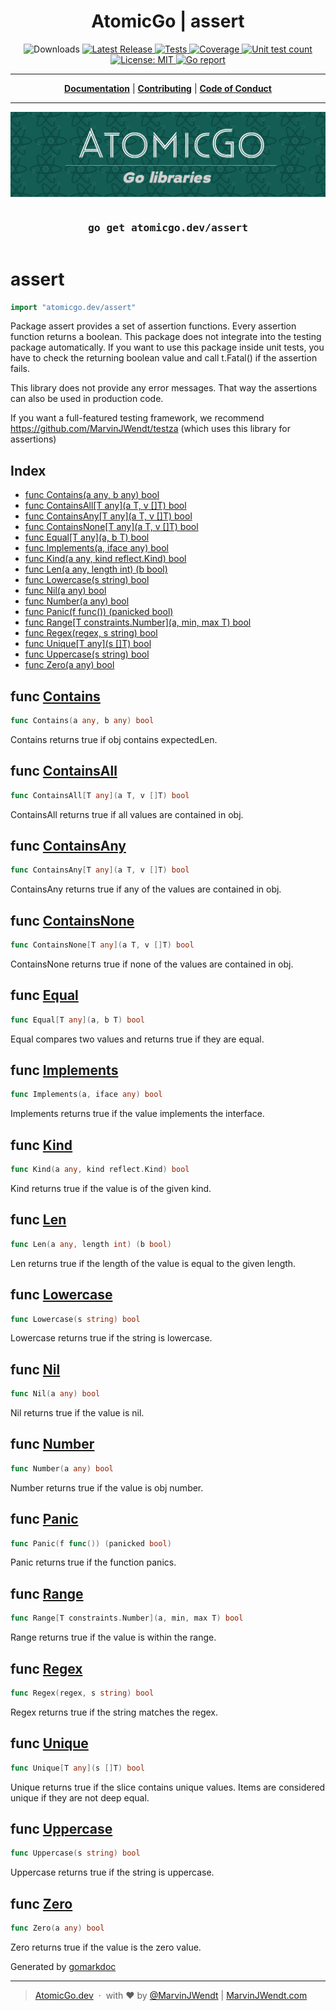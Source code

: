 <h1 align="center">AtomicGo | assert</h1>

<p align="center">
<img src="https://img.shields.io/endpoint?url=https%3A%2F%2Fatomicgo.dev%2Fapi%2Fshields%2Fassert&style=flat-square" alt="Downloads">

<a href="https://github.com/atomicgo/assert/releases">
<img src="https://img.shields.io/github/v/release/atomicgo/assert?style=flat-square" alt="Latest Release">
</a>

<a href="https://codecov.io/gh/atomicgo/assert" target="_blank">
<img src="https://img.shields.io/github/actions/workflow/status/atomicgo/assert/go.yml?style=flat-square" alt="Tests">
</a>

<a href="https://codecov.io/gh/atomicgo/assert" target="_blank">
<img src="https://img.shields.io/codecov/c/gh/atomicgo/assert?color=magenta&logo=codecov&style=flat-square" alt="Coverage">
</a>

<a href="https://codecov.io/gh/atomicgo/assert">
<!-- unittestcount:start --><img src="https://img.shields.io/badge/Unit_Tests-162-magenta?style=flat-square" alt="Unit test count"><!-- unittestcount:end -->
</a>

<a href="https://opensource.org/licenses/MIT" target="_blank">
<img src="https://img.shields.io/badge/License-MIT-yellow.svg?style=flat-square" alt="License: MIT">
</a>
  
<a href="https://goreportcard.com/report/github.com/atomicgo/assert" target="_blank">
<img src="https://goreportcard.com/badge/github.com/atomicgo/assert?style=flat-square" alt="Go report">
</a>   

</p>

---

<p align="center">
<strong><a href="https://pkg.go.dev/atomicgo.dev/assert#section-documentation" target="_blank">Documentation</a></strong>
|
<strong><a href="https://github.com/atomicgo/atomicgo/blob/main/CONTRIBUTING.md" target="_blank">Contributing</a></strong>
|
<strong><a href="https://github.com/atomicgo/atomicgo/blob/main/CODE_OF_CONDUCT.md" target="_blank">Code of Conduct</a></strong>
</p>

---

<p align="center">
  <img src="https://raw.githubusercontent.com/atomicgo/atomicgo/main/assets/header.png" alt="AtomicGo">
</p>

<p align="center">
<table>
<tbody>
</tbody>
</table>
</p>
<h3  align="center"><pre>go get atomicgo.dev/assert</pre></h3>
<p align="center">
<table>
<tbody>
</tbody>
</table>
</p>

<!-- gomarkdoc:embed:start -->

<!-- Code generated by gomarkdoc. DO NOT EDIT -->

# assert

```go
import "atomicgo.dev/assert"
```

Package assert provides a set of assertion functions. Every assertion function returns a boolean. This package does not integrate into the testing package automatically. If you want to use this package inside unit tests, you have to check the returning boolean value and call t.Fatal\(\) if the assertion fails.

This library does not provide any error messages. That way the assertions can also be used in production code.

If you want a full\-featured testing framework, we recommend https://github.com/MarvinJWendt/testza \(which uses this library for assertions\)

## Index

- [func Contains\(a any, b any\) bool](<#Contains>)
- [func ContainsAll\[T any\]\(a T, v \[\]T\) bool](<#ContainsAll>)
- [func ContainsAny\[T any\]\(a T, v \[\]T\) bool](<#ContainsAny>)
- [func ContainsNone\[T any\]\(a T, v \[\]T\) bool](<#ContainsNone>)
- [func Equal\[T any\]\(a, b T\) bool](<#Equal>)
- [func Implements\(a, iface any\) bool](<#Implements>)
- [func Kind\(a any, kind reflect.Kind\) bool](<#Kind>)
- [func Len\(a any, length int\) \(b bool\)](<#Len>)
- [func Lowercase\(s string\) bool](<#Lowercase>)
- [func Nil\(a any\) bool](<#Nil>)
- [func Number\(a any\) bool](<#Number>)
- [func Panic\(f func\(\)\) \(panicked bool\)](<#Panic>)
- [func Range\[T constraints.Number\]\(a, min, max T\) bool](<#Range>)
- [func Regex\(regex, s string\) bool](<#Regex>)
- [func Unique\[T any\]\(s \[\]T\) bool](<#Unique>)
- [func Uppercase\(s string\) bool](<#Uppercase>)
- [func Zero\(a any\) bool](<#Zero>)


<a name="Contains"></a>
## func [Contains](<https://github.com/atomicgo/assert/blob/main/assert.go#L107>)

```go
func Contains(a any, b any) bool
```

Contains returns true if obj contains expectedLen.

<a name="ContainsAll"></a>
## func [ContainsAll](<https://github.com/atomicgo/assert/blob/main/assert.go#L127>)

```go
func ContainsAll[T any](a T, v []T) bool
```

ContainsAll returns true if all values are contained in obj.

<a name="ContainsAny"></a>
## func [ContainsAny](<https://github.com/atomicgo/assert/blob/main/assert.go#L138>)

```go
func ContainsAny[T any](a T, v []T) bool
```

ContainsAny returns true if any of the values are contained in obj.

<a name="ContainsNone"></a>
## func [ContainsNone](<https://github.com/atomicgo/assert/blob/main/assert.go#L149>)

```go
func ContainsNone[T any](a T, v []T) bool
```

ContainsNone returns true if none of the values are contained in obj.

<a name="Equal"></a>
## func [Equal](<https://github.com/atomicgo/assert/blob/main/assert.go#L12>)

```go
func Equal[T any](a, b T) bool
```

Equal compares two values and returns true if they are equal.

<a name="Implements"></a>
## func [Implements](<https://github.com/atomicgo/assert/blob/main/assert.go#L64>)

```go
func Implements(a, iface any) bool
```

Implements returns true if the value implements the interface.

<a name="Kind"></a>
## func [Kind](<https://github.com/atomicgo/assert/blob/main/assert.go#L17>)

```go
func Kind(a any, kind reflect.Kind) bool
```

Kind returns true if the value is of the given kind.

<a name="Len"></a>
## func [Len](<https://github.com/atomicgo/assert/blob/main/assert.go#L175>)

```go
func Len(a any, length int) (b bool)
```

Len returns true if the length of the value is equal to the given length.

<a name="Lowercase"></a>
## func [Lowercase](<https://github.com/atomicgo/assert/blob/main/assert.go#L165>)

```go
func Lowercase(s string) bool
```

Lowercase returns true if the string is lowercase.

<a name="Nil"></a>
## func [Nil](<https://github.com/atomicgo/assert/blob/main/assert.go#L22>)

```go
func Nil(a any) bool
```

Nil returns true if the value is nil.

<a name="Number"></a>
## func [Number](<https://github.com/atomicgo/assert/blob/main/assert.go#L37>)

```go
func Number(a any) bool
```

Number returns true if the value is obj number.

<a name="Panic"></a>
## func [Panic](<https://github.com/atomicgo/assert/blob/main/assert.go#L79>)

```go
func Panic(f func()) (panicked bool)
```

Panic returns true if the function panics.

<a name="Range"></a>
## func [Range](<https://github.com/atomicgo/assert/blob/main/assert.go#L54>)

```go
func Range[T constraints.Number](a, min, max T) bool
```

Range returns true if the value is within the range.

<a name="Regex"></a>
## func [Regex](<https://github.com/atomicgo/assert/blob/main/assert.go#L170>)

```go
func Regex(regex, s string) bool
```

Regex returns true if the string matches the regex.

<a name="Unique"></a>
## func [Unique](<https://github.com/atomicgo/assert/blob/main/assert.go#L92>)

```go
func Unique[T any](s []T) bool
```

Unique returns true if the slice contains unique values. Items are considered unique if they are not deep equal.

<a name="Uppercase"></a>
## func [Uppercase](<https://github.com/atomicgo/assert/blob/main/assert.go#L160>)

```go
func Uppercase(s string) bool
```

Uppercase returns true if the string is uppercase.

<a name="Zero"></a>
## func [Zero](<https://github.com/atomicgo/assert/blob/main/assert.go#L59>)

```go
func Zero(a any) bool
```

Zero returns true if the value is the zero value.

Generated by [gomarkdoc](<https://github.com/princjef/gomarkdoc>)


<!-- gomarkdoc:embed:end -->

---

> [AtomicGo.dev](https://atomicgo.dev) &nbsp;&middot;&nbsp;
> with ❤️ by [@MarvinJWendt](https://github.com/MarvinJWendt) |
> [MarvinJWendt.com](https://marvinjwendt.com)
